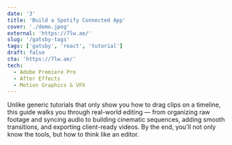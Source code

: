 ```yaml
---
date: '3'
title: 'Build a Spotify Connected App'
cover: './demo.jpeg'
external: 'https://7lw.ae/'
slug: '/gatsby-tags'
tags: ['gatsby', 'react', 'tutorial']
draft: false
cta: 'https://7lw.ae/'
tech:
  - Adobe Premiere Pro
  - After Effects
  - Motion Graphics & VFX
---
```


Unlike generic tutorials that only show you how to drag clips on a timeline, this guide walks you through real-world editing — from organizing raw footage and syncing audio to building cinematic sequences, adding smooth transitions, and exporting client-ready videos. By the end, you'll not only know the tools, but how to think like an editor.
